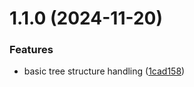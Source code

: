 # 1.1.0 (2024-11-20)


### Features

* basic tree structure handling ([1cad158](https://github.com/crowbait/restless-vscode/commit/1cad158a4beeff51202afa6d6a1f2629cba53bc0))



